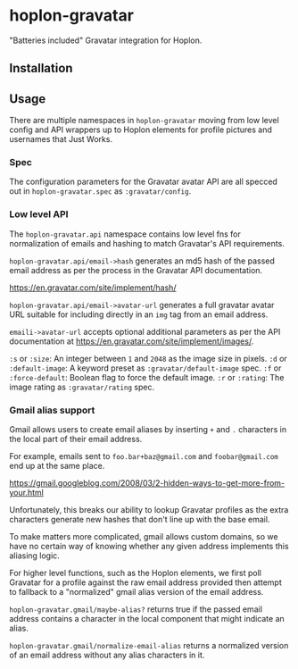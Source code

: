 # hoplon-gravatar

"Batteries included" Gravatar integration for Hoplon.

## Installation

## Usage

There are multiple namespaces in `hoplon-gravatar` moving from low level config
and API wrappers up to Hoplon elements for profile pictures and usernames that
Just Works.

### Spec

The configuration parameters for the Gravatar avatar API are all specced out in
`hoplon-gravatar.spec` as `:gravatar/config`.

### Low level API

The `hoplon-gravatar.api` namespace contains low level fns for normalization of
emails and hashing to match Gravatar's API requirements.

`hoplon-gravatar.api/email->hash` generates an md5 hash of the passed email
address as per the process in the Gravatar API documentation.

https://en.gravatar.com/site/implement/hash/

`hoplon-gravatar.api/email->avatar-url` generates a full gravatar avatar URL
suitable for including directly in an `img` tag from an email address.

`emaili->avatar-url` accepts optional additional parameters as per the API
documentation at https://en.gravatar.com/site/implement/images/.

`:s` or `:size`: An integer between `1` and `2048` as the image size in pixels.
`:d` or `:default-image`: A keyword preset as `:gravatar/default-image` spec.
`:f` or `:force-default`: Boolean flag to force the default image.
`:r` or `:rating`: The image rating as `:gravatar/rating` spec.

### Gmail alias support

Gmail allows users to create email aliases by inserting `+` and `.` characters
in the local part of their email address.

For example, emails sent to `foo.bar+baz@gmail.com` and `foobar@gmail.com` end
up at the same place.

https://gmail.googleblog.com/2008/03/2-hidden-ways-to-get-more-from-your.html

Unfortunately, this breaks our ability to lookup Gravatar profiles as the extra
characters generate new hashes that don't line up with the base email.

To make matters more complicated, gmail allows custom domains, so we have no
certain way of knowing whether any given address implements this aliasing logic.

For higher level functions, such as the Hoplon elements, we first poll Gravatar
for a profile against the raw email address provided then attempt to fallback to
a "normalized" gmail alias version of the email address.

`hoplon-gravatar.gmail/maybe-alias?` returns true if the passed email address
contains a character in the local component that might indicate an alias.

`hoplon-gravatar.gmail/normalize-email-alias` returns a normalized version of an
email address without any alias characters in it.
